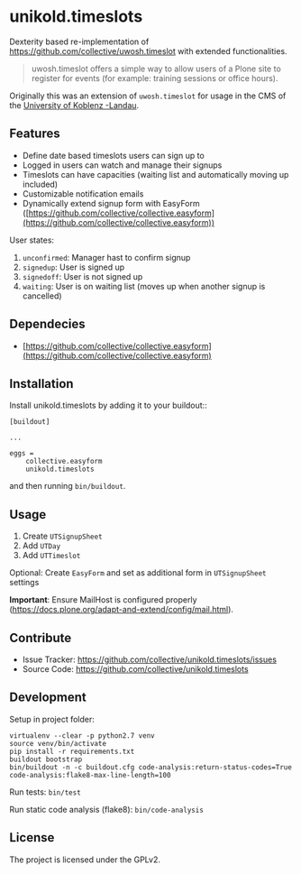 
unikold.timeslots
=================

Dexterity based re-implementation of https://github.com/collective/uwosh.timeslot with extended functionalities.
> uwosh.timeslot offers a simple way to allow users of a Plone site to
register for events (for example: training sessions or office hours).

Originally this was an extension of `uwosh.timeslot` for usage in the CMS of the [University of Koblenz -Landau]([http://uni-koblenz-landau.de](http://uni-koblenz-landau.de/)).

Features
--------

- Define date based timeslots users can sign up to
- Logged in users can watch and manage their signups
- Timeslots can have capacities (waiting list and automatically moving up included)
- Customizable notification emails
- Dynamically extend signup form with EasyForm ([https://github.com/collective/collective.easyform](https://github.com/collective/collective.easyform))

User states:
1. `unconfirmed`: Manager hast to confirm signup
2. `signedup`: User is signed up
3. `signedoff`: User is not signed up
4. `waiting`: User is on waiting list (moves up when another signup is cancelled)


Dependecies
--------

* [https://github.com/collective/collective.easyform](https://github.com/collective/collective.easyform)


Installation
------------

Install unikold.timeslots by adding it to your buildout::

    [buildout]

    ...

    eggs =
        collective.easyform
        unikold.timeslots


and then running ``bin/buildout``.


Usage
------------

1. Create `UTSignupSheet`
2. Add `UTDay`
3. Add `UTTimeslot`

Optional: Create `EasyForm` and set as additional form in `UTSignupSheet` settings

**Important**: Ensure MailHost is configured properly (https://docs.plone.org/adapt-and-extend/config/mail.html).

Contribute
----------

- Issue Tracker: https://github.com/collective/unikold.timeslots/issues
- Source Code: https://github.com/collective/unikold.timeslots


Development
----------

Setup in project folder:

```
virtualenv --clear -p python2.7 venv
source venv/bin/activate
pip install -r requirements.txt
buildout bootstrap
bin/buildout -n -c buildout.cfg code-analysis:return-status-codes=True code-analysis:flake8-max-line-length=100
```

Run tests: `bin/test`

Run static code analysis (flake8): `bin/code-analysis`


License
-------

The project is licensed under the GPLv2.
